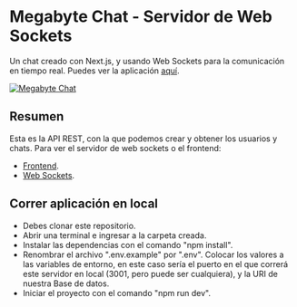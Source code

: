 # Megabyte Chat - Servidor de Web Sockets

Un chat creado con Next.js, y usando Web Sockets para la comunicación en tiempo
real. Puedes ver la aplicación [aquí](https://megabyte-chat.vercel.app/ 'aquí').

[![Megabyte Chat](https://dav-dev.com/assets/projects/chat.jpg 'Megabyte Chat')](https://dav-dev.com/assets/projects/chat.jpg 'Megabyte Chat')

## Resumen

Esta es la API REST, con la que podemos crear y obtener los usuarios y chats.
Para ver el servidor de web sockets o el frontend:

- [Frontend](https://github.com/jonathan-cursos/megabyte_chat 'Frontend').
- [Web Sockets](https://github.com/jonathangg03/megabyte-chat-sockets-server 'Web Sockets').

## Correr aplicación en local

- Debes clonar este repositorio.
- Abrir una terminal e ingresar a la carpeta creada.
- Instalar las dependencias con el comando "npm install".
- Renombrar el archivo ".env.example" por ".env". Colocar los valores a las
  variables de entorno, en este caso sería el puerto en el que correrá este
  servidor en local (3001, pero puede ser cualquiera), y la URI de nuestra Base
  de datos.
- Iniciar el proyecto con el comando "npm run dev".
